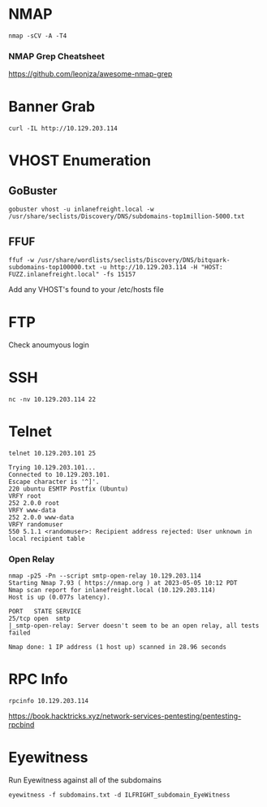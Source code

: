 # NMAP
```
nmap -sCV -A -T4 
```
### NMAP Grep Cheatsheet
https://github.com/leonjza/awesome-nmap-grep

# Banner Grab
```
curl -IL http://10.129.203.114
```
# VHOST Enumeration
## GoBuster
```
gobuster vhost -u inlanefreight.local -w /usr/share/seclists/Discovery/DNS/subdomains-top1million-5000.txt
```
## FFUF
```
ffuf -w /usr/share/wordlists/seclists/Discovery/DNS/bitquark-subdomains-top100000.txt -u http://10.129.203.114 -H "HOST: FUZZ.inlanefreight.local" -fs 15157
```
Add any VHOST's found to your /etc/hosts file
# FTP
Check anoumyous login
# SSH
```
nc -nv 10.129.203.114 22
```
# Telnet
```
telnet 10.129.203.101 25

Trying 10.129.203.101...
Connected to 10.129.203.101.
Escape character is '^]'.
220 ubuntu ESMTP Postfix (Ubuntu)
VRFY root
252 2.0.0 root
VRFY www-data
252 2.0.0 www-data
VRFY randomuser
550 5.1.1 <randomuser>: Recipient address rejected: User unknown in local recipient table
```

### Open Relay
```
nmap -p25 -Pn --script smtp-open-relay 10.129.203.114
Starting Nmap 7.93 ( https://nmap.org ) at 2023-05-05 10:12 PDT
Nmap scan report for inlanefreight.local (10.129.203.114)
Host is up (0.077s latency).

PORT   STATE SERVICE
25/tcp open  smtp
|_smtp-open-relay: Server doesn't seem to be an open relay, all tests failed

Nmap done: 1 IP address (1 host up) scanned in 28.96 seconds
```
# RPC Info
```
rpcinfo 10.129.203.114
```
https://book.hacktricks.xyz/network-services-pentesting/pentesting-rpcbind

# Eyewitness
Run Eyewitness against all of the subdomains
```
eyewitness -f subdomains.txt -d ILFRIGHT_subdomain_EyeWitness
```


